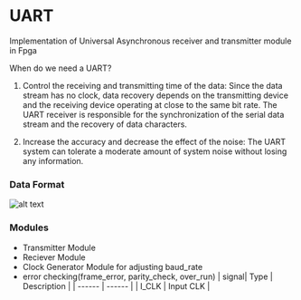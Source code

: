 # UART
Implementation of Universal Asynchronous receiver and transmitter module in Fpga

When do we need a UART?

1) Control the receiving and transmitting time of the data:
Since the data stream has no clock, data recovery depends on the transmitting device and the receiving device operating at close to the same bit rate. The UART receiver is responsible for the synchronization of the serial data stream and the recovery of data characters.

2) Increase the accuracy and decrease the effect of the noise:
The UART system can tolerate a moderate amount of system noise without losing any information.

### Data Format
 ![alt text]( http://www.ece.ualberta.ca/~elliott/ee552/studentAppNotes/1999f/UART/uart-format.jpg)
 
 ### Modules
- Transmitter Module
- Reciever Module
- Clock Generator Module for adjusting baud_rate
- error checking(frame_error, parity_check, over_run)
| signal| Type | Description |
| ------ | ------ |
| I_CLK | Input CLK |
